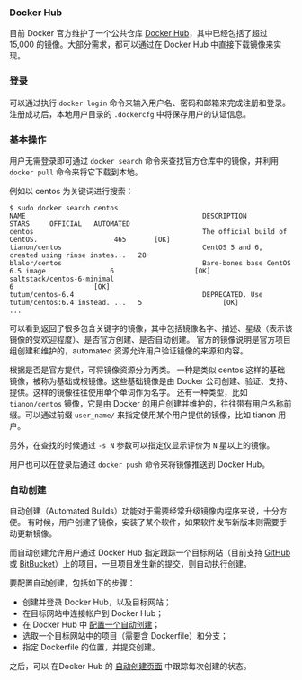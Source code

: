 ### Docker Hub

目前 Docker 官方维护了一个公共仓库 [Docker Hub](https://hub.docker.com/)，其中已经包括了超过 15,000 的镜像。大部分需求，都可以通过在 Docker Hub 中直接下载镜像来实现。

### 登录
可以通过执行 `docker login` 命令来输入用户名、密码和邮箱来完成注册和登录。
注册成功后，本地用户目录的 `.dockercfg` 中将保存用户的认证信息。

### 基本操作
用户无需登录即可通过 `docker search` 命令来查找官方仓库中的镜像，并利用 `docker pull` 命令来将它下载到本地。

例如以 centos 为关键词进行搜索：
```
$ sudo docker search centos
NAME                                            DESCRIPTION                                     STARS     OFFICIAL   AUTOMATED
centos                                          The official build of CentOS.                   465       [OK]
tianon/centos                                   CentOS 5 and 6, created using rinse instea...   28
blalor/centos                                   Bare-bones base CentOS 6.5 image                6                    [OK]
saltstack/centos-6-minimal                                                                      6                    [OK]
tutum/centos-6.4                                DEPRECATED. Use tutum/centos:6.4 instead. ...   5                    [OK]
...
```
可以看到返回了很多包含关键字的镜像，其中包括镜像名字、描述、星级（表示该镜像的受欢迎程度）、是否官方创建、是否自动创建。
官方的镜像说明是官方项目组创建和维护的，automated 资源允许用户验证镜像的来源和内容。

根据是否是官方提供，可将镜像资源分为两类。
一种是类似 centos 这样的基础镜像，被称为基础或根镜像。这些基础镜像是由 Docker 公司创建、验证、支持、提供。这样的镜像往往使用单个单词作为名字。
还有一种类型，比如 `tianon/centos` 镜像，它是由 Docker 的用户创建并维护的，往往带有用户名称前缀。可以通过前缀 `user_name/` 来指定使用某个用户提供的镜像，比如 tianon 用户。

另外，在查找的时候通过 `-s N` 参数可以指定仅显示评价为 `N` 星以上的镜像。

用户也可以在登录后通过 `docker push` 命令来将镜像推送到 Docker Hub。

### 自动创建
自动创建（Automated Builds）功能对于需要经常升级镜像内程序来说，十分方便。
有时候，用户创建了镜像，安装了某个软件，如果软件发布新版本则需要手动更新镜像。

而自动创建允许用户通过 Docker Hub 指定跟踪一个目标网站（目前支持 [GitHub](https://github.org) 或 [BitBucket](https://bitbucket.org)）上的项目，一旦项目发生新的提交，则自动执行创建。

要配置自动创建，包括如下的步骤：
* 创建并登录 Docker Hub，以及目标网站；
* 在目标网站中连接帐户到 Docker Hub；
* 在 Docker Hub 中 [配置一个自动创建](https://registry.hub.docker.com/builds/add/)；
* 选取一个目标网站中的项目（需要含 Dockerfile）和分支；
* 指定 Dockerfile 的位置，并提交创建。

之后，可以 在Docker Hub 的 [自动创建页面](https://registry.hub.docker.com/builds/) 中跟踪每次创建的状态。
